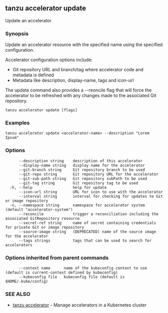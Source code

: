 ## tanzu accelerator update

Update an accelerator

### Synopsis

Update an accelerator resource with the specified name using the specified configuration.

Accelerator configuration options include:
- Git repository URL and branch/tag where accelerator code and metadata is defined
- Metadata like description, display-name, tags and icon-url

The update command also provides a --reoncile flag that will force the accelerator to be refreshed
with any changes made to the associated Git repository.


```
tanzu accelerator update [flags]
```

### Examples

```
tanzu accelerator update <accelerator-name> --description "Lorem Ipsum"
```

### Options

```
      --description string    description of this accelerator
      --display-name string   display name for the accelerator
      --git-branch string     Git repository branch to be used
      --git-repo string       Git repository URL for the accelerator
      --git-sub-path string   Git repository subPath to be used
      --git-tag string        Git repository tag to be used
  -h, --help                  help for update
      --icon-url string       URL for icon to use with the accelerator
      --interval string       interval for checking for updates to Git or image repository
  -n, --namespace string      namespace for accelerator system (default "accelerator-system")
      --reconcile             trigger a reconciliation including the associated GitRepository resource
      --secret-ref string     name of secret containing credentials for private Git or image repository
      --source-image string   (DEPRECATED) name of the source image for the accelerator
      --tags strings          tags that can be used to search for accelerators
```

### Options inherited from parent commands

```
      --context name      name of the kubeconfig context to use (default is current-context defined by kubeconfig)
      --kubeconfig file   kubeconfig file (default is $HOME/.kube/config)
```

### SEE ALSO

* [tanzu accelerator](tanzu_accelerator.md)	 - Manage accelerators in a Kubernetes cluster

